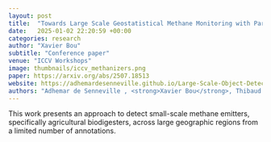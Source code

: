 ```yaml
---
layout: post
title:  "Towards Large Scale Geostatistical Methane Monitoring with Part-based Object Detection"
date:   2025-01-02 22:20:59 +00:00
categories: research
author: "Xavier Bou"
subtitle: "Conference paper"
venue: "ICCV Workshops"
image: thumbnails/iccv_methanizers.png
paper: https://arxiv.org/abs/2507.18513
website: https://adhemardesenneville.github.io/Large-Scale-Object-Detection/
authors: "Adhemar de Senneville , <strong>Xavier Bou</strong>, Thibaud Ehret, Rafael Grompone, Jean-Louis Bonne, Nicolas Dumelie, Thomas Lauvaux, Gabriele Facciolo"
---
```

This work presents an approach to detect small-scale methane emitters, specifically agricultural biodigesters, across large geographic regions from a limited number of annotations.